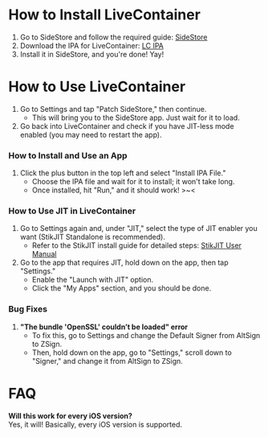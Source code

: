 # How to Install LiveContainer

1. Go to SideStore and follow the required guide: [SideStore](https://sidestore.io/)
2. Download the IPA for LiveContainer: [LC IPA](https://nightly.link/hugeBlack/LiveContainer/workflows/build/main/com.kdt.livecontainer.ipa.zip)
3. Install it in SideStore, and you're done! Yay!

# How to Use LiveContainer

1. Go to Settings and tap "Patch SideStore," then continue.  
   - This will bring you to the SideStore app. Just wait for it to load.  
2. Go back into LiveContainer and check if you have JIT-less mode enabled (you may need to restart the app).

### How to Install and Use an App

1. Click the plus button in the top left and select "Install IPA File."  
   - Choose the IPA file and wait for it to install; it won't take long.  
   - Once installed, hit "Run," and it should work! >~<  

### How to Use JIT in LiveContainer

1. Go to Settings again and, under "JIT," select the type of JIT enabler you want (StikJIT Standalone is recommended).  
   - Refer to the StikJIT install guide for detailed steps: [StikJIT User Manual](https://github.com/daisuke1227/guide-to-use-StikJIT/blob/main/StikJIT.md)  
2. Go to the app that requires JIT, hold down on the app, then tap "Settings."  
   - Enable the "Launch with JIT" option.  
   - Click the "My Apps" section, and you should be done.

### Bug Fixes

1. **"The bundle 'OpenSSL' couldn’t be loaded" error**  
   - To fix this, go to Settings and change the Default Signer from AltSign to ZSign.  
   - Then, hold down on the app, go to "Settings," scroll down to "Signer," and change it from AltSign to ZSign.

# FAQ  

**Will this work for every iOS version?**  
Yes, it will! Basically, every iOS version is supported.

